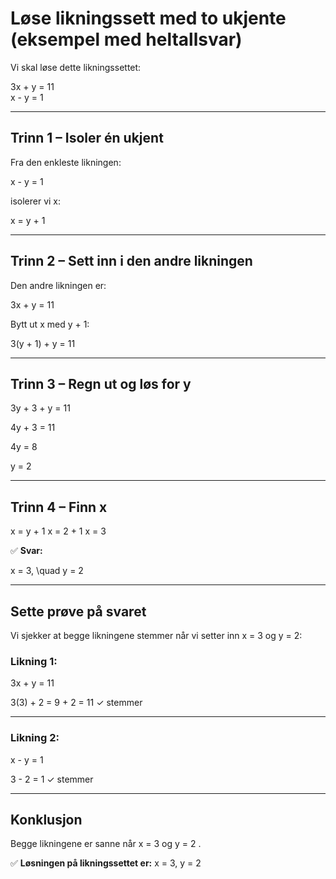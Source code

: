 # Løse likningssett med to ukjente (eksempel med heltallsvar)

Vi skal løse dette likningssettet:

3x + y = 11
<br>
x - y = 1

---------------------------------------------------------------------

## Trinn 1 – Isoler én ukjent

Fra den enkleste likningen:

x - y = 1

isolerer vi x:

x = y + 1

---------------------------------------------------------------------

## Trinn 2 – Sett inn i den andre likningen

Den andre likningen er:

3x + y = 11

Bytt ut x med y + 1:

3(y + 1) + y = 11

---------------------------------------------------------------------

## Trinn 3 – Regn ut og løs for y 

3y + 3 + y = 11

4y + 3 = 11

4y = 8

y = 2


---------------------------------------------------------------------

## Trinn 4 – Finn x 

x = y + 1 
x = 2 + 1 
x = 3


✅ **Svar:**

x = 3, \quad y = 2

---------------------------------------------------------------------

## Sette prøve på svaret

Vi sjekker at begge likningene stemmer når vi setter inn x = 3  og y = 2:

### Likning 1:

3x + y = 11

3(3) + 2 = 9 + 2 = 11 ✓ stemmer

---------------------------------------------------------------------

### Likning 2:

x - y = 1

3 - 2 = 1 ✓ stemmer


---------------------------------------------------------------------

## Konklusjon

Begge likningene er sanne når x = 3 og y = 2 .

✅ **Løsningen på likningssettet er:**
x = 3,  y = 2
